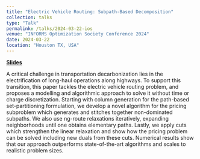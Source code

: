 ```yaml
---
title: "Electric Vehicle Routing: Subpath-Based Decomposition"
collection: talks
type: "Talk"
permalink: /talks/2024-03-22-ios
venue: "INFORMS Optimization Society Conference 2024"
date: 2024-03-22
location: "Houston TX, USA"
---
```


**[Slides](http://sean-lo.github.io/files/evrp_ios_20240322.pdf)**

A critical challenge in transportation decarbonization lies in the electrification of long-haul operations along highways. To support this transition, this paper tackles the electric vehicle routing problem, and proposes a modelling and algorithmic approach to solve it without time or charge discretization. Starting with column generation for the path-based set-partitioning formulation, we develop a novel algorithm for the pricing subproblem which generates and stitches together non-dominated subpaths. We also use ng-route relaxations iteratively, expanding neighborhoods until one obtains elementary paths. Lastly, we apply cuts which strengthen the linear relaxation and show how the pricing problem can be solved including new duals from these cuts. Numerical results show that our approach outperforms state-of-the-art algorithms and scales to realistic problem sizes.